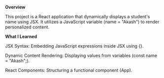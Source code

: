 **Overview**

This project is a React application that dynamically displays a student's name using JSX. It utilizes a JavaScript variable (name = "Akash") to render personalized content.

**What I Learned**

JSX Syntax: Embedding JavaScript expressions inside JSX using {}.

Dynamic Content Rendering: Displaying values from variables (const name = "Akash";).

React Components: Structuring a functional component (App).


